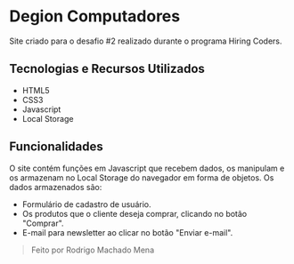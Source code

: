 # Degion Computadores

Site criado para o desafio #2 realizado durante o programa Hiring Coders.

## Tecnologias e Recursos Utilizados

 - HTML5
 - CSS3
 - Javascript
 - Local Storage
 
## Funcionalidades
 O site contém funções em Javascript que recebem dados, os manipulam e os armazenam no Local Storage do navegador em forma de objetos. Os dados armazenados são:
 
 - Formulário de cadastro de usuário.
 - Os produtos que o cliente deseja comprar, clicando no botão "Comprar".
 - E-mail para newsletter ao clicar no botão "Enviar e-mail".
 

> Feito por Rodrigo Machado Mena

